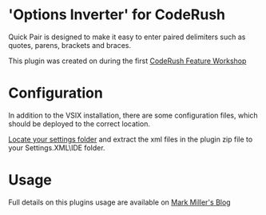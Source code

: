 'Options Inverter' for CodeRush
===

Quick Pair is designed to make it easy to enter paired delimiters such as quotes, parens, brackets and braces.

This plugin was created on during the first [CodeRush Feature Workshop](http://community.devexpress.com/blogs/rorybecker/archive/2011/05/31/announcing-coderush-feature-workshop.aspx )

Configuration
======

In addition to the VSIX installation, there are some configuration files, which should be deployed to the correct location.

[Locate your settings folder](http://community.devexpress.com/blogs/rorybecker/archive/2011/04/11/coderush-tip-where-are-my-coderush-settings-stored.aspx) and extract the xml files in the plugin zip file to your Settings.XML\IDE folder.

Usage 
======

Full details on this plugins usage are available on [Mark Miller's Blog](http://community.devexpress.com/blogs/markmiller/archive/2011/06/01/new-coderush-feature-quick-pair-parens-brackets-quotes-etc-for-visual-studio.aspx)
